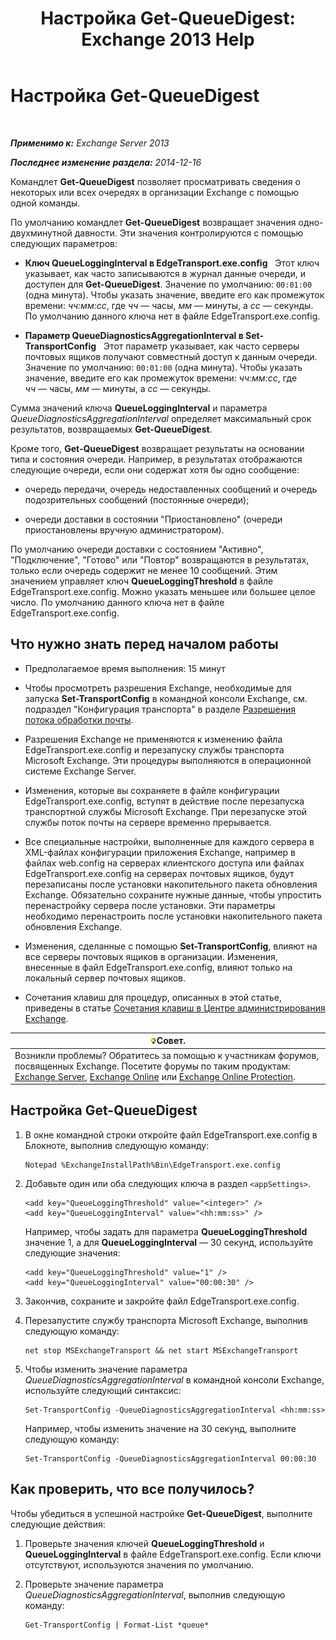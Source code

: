 ﻿---
title: 'Настройка Get-QueueDigest: Exchange 2013 Help'
TOCTitle: Настройка Get-QueueDigest
ms:assetid: f730c520-4ba5-4a15-8846-132bff500bb8
ms:mtpsurl: https://technet.microsoft.com/ru-ru/library/Dn505733(v=EXCHG.150)
ms:contentKeyID: 59636083
ms.date: 04/30/2018
mtps_version: v=EXCHG.150
ms.translationtype: HT
---

# Настройка Get-QueueDigest

 

_**Применимо к:** Exchange Server 2013_

_**Последнее изменение раздела:** 2014-12-16_

Командлет **Get-QueueDigest** позволяет просматривать сведения о некоторых или всех очередях в организации Exchange с помощью одной команды.

По умолчанию командлет **Get-QueueDigest** возвращает значения одно-двухминутной давности. Эти значения контролируются с помощью следующих параметров:

  - **Ключ QueueLoggingInterval в EdgeTransport.exe.config**   Этот ключ указывает, как часто записываются в журнал данные очереди, и доступен для **Get-QueueDigest**. Значение по умолчанию: `00:01:00` (одна минута). Чтобы указать значение, введите его как промежуток времени: *чч:мм:сс*, где *чч* — часы, *мм* — минуты, а *сc* — секунды. По умолчанию данного ключа нет в файле EdgeTransport.exe.config.

  - **Параметр QueueDiagnosticsAggregationInterval в Set-TransportConfig**   Этот параметр указывает, как часто серверы почтовых ящиков получают совместный доступ к данным очереди. Значение по умолчанию: `00:01:00` (одна минута). Чтобы указать значение, введите его как промежуток времени: *чч:мм:сс*, где *чч* — часы, *мм* — минуты, а *сc* — секунды.

Сумма значений ключа **QueueLoggingInterval** и параметра *QueueDiagnosticsAggregationInterval* определяет максимальный срок результатов, возвращаемых **Get-QueueDigest**.

Кроме того, **Get-QueueDigest** возвращает результаты на основании типа и состояния очереди. Например, в результатах отображаются следующие очереди, если они содержат хотя бы одно сообщение:

  - очередь передачи, очередь недоставленных сообщений и очередь подозрительных сообщений (постоянные очереди);

  - очереди доставки в состоянии "Приостановлено" (очереди приостановлены вручную администратором).

По умолчанию очереди доставки с состоянием "Активно", "Подключение", "Готово" или "Повтор" возвращаются в результатах, только если очередь содержит не менее 10 сообщений. Этим значением управляет ключ **QueueLoggingThreshold** в файле EdgeTransport.exe.config. Можно указать меньшее или большее целое число. По умолчанию данного ключа нет в файле EdgeTransport.exe.config.

## Что нужно знать перед началом работы

  - Предполагаемое время выполнения: 15 минут

  - Чтобы просмотреть разрешения Exchange, необходимые для запуска **Set-TransportConfig** в командной консоли Exchange, см. подраздел "Конфигурация транспорта" в разделе [Разрешения потока обработки почты](mail-flow-permissions-exchange-2013-help.md).

  - Разрешения Exchange не применяются к изменению файла EdgeTransport.exe.config и перезапуску службы транспорта Microsoft Exchange. Эти процедуры выполняются в операционной системе Exchange Server.

  - Изменения, которые вы сохраняете в файле конфигурации EdgeTransport.exe.config, вступят в действие после перезапуска транспортной службы Microsoft Exchange. При перезапуске этой службы поток почты на сервере временно прерывается.

  - Все специальные настройки, выполненные для каждого сервера в XML-файлах конфигурации приложения Exchange, например в файлах web.config на серверах клиентского доступа или файлах EdgeTransport.exe.config на серверах почтовых ящиков, будут перезаписаны после установки накопительного пакета обновления Exchange. Обязательно сохраните нужные данные, чтобы упростить перенастройку сервера после установки. Эти параметры необходимо перенастроить после установки накопительного пакета обновления Exchange.

  - Изменения, сделанные с помощью **Set-TransportConfig**, влияют на все серверы почтовых ящиков в организации. Изменения, внесенные в файл EdgeTransport.exe.config, влияют только на локальный сервер почтовых ящиков.

  - Сочетания клавиш для процедур, описанных в этой статье, приведены в статье [Сочетания клавиш в Центре администрирования Exchange](keyboard-shortcuts-in-the-exchange-admin-center-exchange-online-protection-help.md).

<table>
<thead>
<tr class="header">
<th><img src="images/Bb124558.tip(EXCHG.150).gif" title="Совет" alt="Совет" />Совет.</th>
</tr>
</thead>
<tbody>
<tr class="odd">
<td>Возникли проблемы? Обратитесь за помощью к участникам форумов, посвященных Exchange. Посетите форумы по таким продуктам: <a href="https://go.microsoft.com/fwlink/p/?linkid=60612">Exchange Server</a>, <a href="https://go.microsoft.com/fwlink/p/?linkid=267542">Exchange Online</a> или <a href="https://go.microsoft.com/fwlink/p/?linkid=285351">Exchange Online Protection</a>.</td>
</tr>
</tbody>
</table>


## Настройка Get-QueueDigest

1.  В окне командной строки откройте файл EdgeTransport.exe.config в Блокноте, выполнив следующую команду:
    
        Notepad %ExchangeInstallPath%Bin\EdgeTransport.exe.config

2.  Добавьте один или оба следующих ключа в раздел `<appSettings>`.
    
        <add key="QueueLoggingThreshold" value="<integer>" />
        <add key="QueueLoggingInterval" value="<hh:mm:ss>" />
    
    Например, чтобы задать для параметра **QueueLoggingThreshold** значение 1, а для **QueueLoggingInterval** — 30 секунд, используйте следующие значения:
    
        <add key="QueueLoggingThreshold" value="1" />
        <add key="QueueLoggingInterval" value="00:00:30" />

3.  Закончив, сохраните и закройте файл EdgeTransport.exe.config.

4.  Перезапустите службу транспорта Microsoft Exchange, выполнив следующую команду:
    
        net stop MSExchangeTransport && net start MSExchangeTransport

5.  Чтобы изменить значение параметра *QueueDiagnosticsAggregationInterval* в командной консоли Exchange, используйте следующий синтаксис:
    
        Set-TransportConfig -QueueDiagnosticsAggregationInterval <hh:mm:ss>
    
    Например, чтобы изменить значение на 30 секунд, выполните следующую команду:
    
        Set-TransportConfig -QueueDiagnosticsAggregationInterval 00:00:30

## Как проверить, что все получилось?

Чтобы убедиться в успешной настройке **Get-QueueDigest**, выполните следующие действия:

1.  Проверьте значения ключей **QueueLoggingThreshold** и **QueueLoggingInterval** в файле EdgeTransport.exe.config. Если ключи отсутствуют, используются значения по умолчанию.

2.  Проверьте значение параметра *QueueDiagnosticsAggregationInterval*, выполнив следующую команду:
    
        Get-TransportConfig | Format-List *queue*

